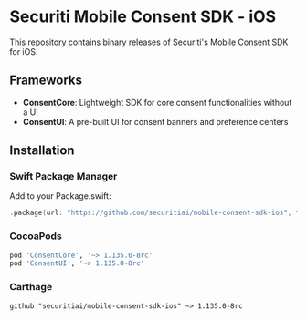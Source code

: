 # Securiti Mobile Consent SDK - iOS

This repository contains binary releases of Securiti's Mobile Consent SDK for iOS.

## Frameworks

- **ConsentCore**: Lightweight SDK for core consent functionalities without a UI
- **ConsentUI**: A pre-built UI for consent banners and preference centers

## Installation

### Swift Package Manager
Add to your Package.swift:
```swift
.package(url: "https://github.com/securitiai/mobile-consent-sdk-ios", from: "1.135.0-8rc")
```

### CocoaPods
```ruby
pod 'ConsentCore', '~> 1.135.0-8rc'
pod 'ConsentUI', '~> 1.135.0-8rc'
```

### Carthage
```
github "securitiai/mobile-consent-sdk-ios" ~> 1.135.0-8rc
```
